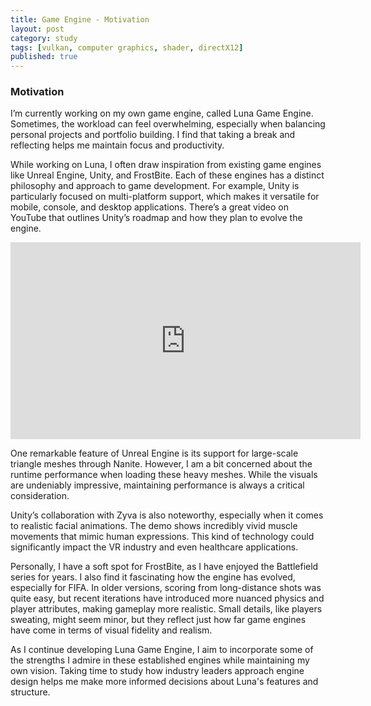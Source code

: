```yaml
---
title: Game Engine - Motivation
layout: post
category: study
tags: [vulkan, computer graphics, shader, directX12]
published: true
--- 
```


### Motivation

I’m currently working on my own game engine, called Luna Game Engine. Sometimes, the workload can feel overwhelming, especially when balancing personal projects and portfolio building. I find that taking a break and reflecting helps me maintain focus and productivity.

While working on Luna, I often draw inspiration from existing game engines like Unreal Engine, Unity, and FrostBite. Each of these engines has a distinct philosophy and approach to game development. For example, Unity is particularly focused on multi-platform support, which makes it versatile for mobile, console, and desktop applications. There’s a great video on YouTube that outlines Unity’s roadmap and how they plan to evolve the engine.

<div align="center"><iframe width="560" height="315" src="https://www.youtube.com/embed/cbuUGek0A-U?si=Mz4pbFsAOcwU7Oqb" title="YouTube video player" frameborder="0" allow="accelerometer; autoplay; clipboard-write; encrypted-media; gyroscope; picture-in-picture; web-share" referrerpolicy="strict-origin-when-cross-origin" allowfullscreen></iframe></div>

One remarkable feature of Unreal Engine is its support for large-scale triangle meshes through Nanite. However, I am a bit concerned about the runtime performance when loading these heavy meshes. While the visuals are undeniably impressive, maintaining performance is always a critical consideration.

Unity’s collaboration with Zyva is also noteworthy, especially when it comes to realistic facial animations. The demo shows incredibly vivid muscle movements that mimic human expressions. This kind of technology could significantly impact the VR industry and even healthcare applications.

Personally, I have a soft spot for FrostBite, as I have enjoyed the Battlefield series for years. I also find it fascinating how the engine has evolved, especially for FIFA. In older versions, scoring from long-distance shots was quite easy, but recent iterations have introduced more nuanced physics and player attributes, making gameplay more realistic. Small details, like players sweating, might seem minor, but they reflect just how far game engines have come in terms of visual fidelity and realism.

As I continue developing Luna Game Engine, I aim to incorporate some of the strengths I admire in these established engines while maintaining my own vision. Taking time to study how industry leaders approach engine design helps me make more informed decisions about Luna's features and structure.